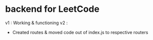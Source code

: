 # backend for LeetCode
v1 : Working & functioning
v2 :
- Created routes & moved code out of index.js to respective routers
